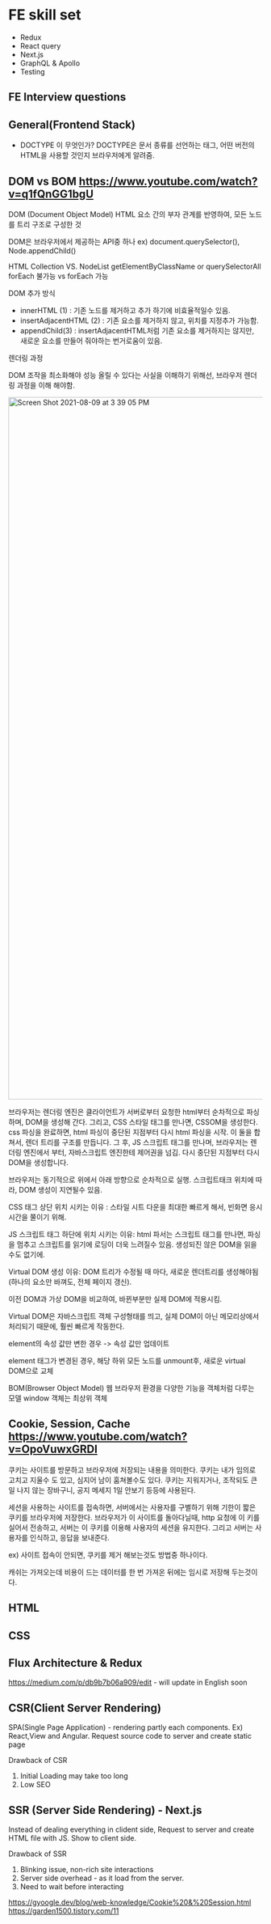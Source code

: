 # FE skill set

- Redux
- React query 
- Next.js
- GraphQL & Apollo
- Testing 

## FE Interview questions

## General(Frontend Stack)

- DOCTYPE 이 무엇인가?
  DOCTYPE은 문서 종류를 선언하는 태그, 어떤 버전의 HTML을 사용할 것인지 브라우저에게 알려줌. <!DOCTYPE html>

## DOM vs BOM <https://www.youtube.com/watch?v=q1fQnGG1bgU>

DOM (Document Object Model)
HTML 요소 간의 부자 관계를 반영하여, 모든 노드를 트리 구조로 구성한 것

DOM은 브라우저에서 제공하는 API중 하나
ex) document.querySelector(), Node.appendChild()

HTML Collection VS. NodeList
getElementByClassName or querySelectorAll
forEach 불가능 vs forEach 가능

DOM 추가 방식

- innerHTML (1) : 기존 노드를 제거하고 추가 하기에 비효율적일수 있음.
- insertAdjacentHTML (2) : 기존 요소를 제거하지 않고, 위치를 지정추가 가능함.
- appendChild(3) : insertAdjacentHTML처럼 기존 요소를 제거하지는 않지만, 새로운 요소를 만들어 줘야하는 번거로움이 있음.

렌더링 과정

DOM 조작을 최소화해야 성능 올릴 수 있다는 사실을 이해하기 위해선, 브라우저 렌더링 과정을 이해 해야함.

<img width="1389" alt="Screen Shot 2021-08-09 at 3 39 05 PM" src="https://user-images.githubusercontent.com/40842018/128668449-86210b5d-e2ba-4289-9bb9-254eca7f77e1.png">

브라우저는 렌더링 엔진은 클라이언트가 서버로부터 요청한 html부터 순차적으로 파싱하며, DOM을 생성해 간다.
그리고, CSS 스타일 태그를 만나면, CSSOM을 생성한다.
css 파싱을 완료하면, html 파싱이 중단된 지점부터 다시 html 파싱을 시작.
이 둘을 합쳐서, 렌더 트리를 구조를 만듭니다.
그 후, JS 스크립트 태그를 만나며, 브라우저는 렌더링 엔진에서 부터, 자바스크립트 엔진한테 제어권을 넘김.
다시 중단된 지점부터 다시 DOM을 생성합니다.

브라우저는 동기적으로 위에서 아래 방향으로 순차적으로 실행. 스크립트태크 위치에 따라, DOM 생성이 지연될수 있음.

CSS 태그 상단 위치 시키는 이유 : 스타일 시트 다운을 최대한 빠르게 해서, 빈화면 응시 시간을 쭐이기 위해.

JS 스크립트 태그 하단에 위치 시키는 이유: html 파서는 스크립트 태그를 만나면, 파싱을 멈추고 스크립트를 읽기에 로딩이 더욱 느려질수 있음.
생성되진 않은 DOM을 읽을수도 없기에.

Virtual DOM
생성 이유: DOM 트리가 수정될 때 마다, 새로운 렌더트리를 생성해야됨(하나의 요소만 바껴도, 전체 페이지 갱신).

이전 DOM과 가상 DOM을 비교하여, 바뀐부분만 실제 DOM에 적용시킴.

Virtual DOM은 자바스크립트 객체 구성형태를 띄고, 실제 DOM이 아닌 메모리상에서 처리되기 때문에, 훨씬 빠르게 작동한다.

element의 속성 값만 변한 경우 -> 속성 값만 업데이트

element 태그가 변경된 경우, 해당 하위 모든 노드를 unmount후, 새로운 virtual DOM으로 교체

BOM(Browser Object Model)
웹 브라우저 환경을 다양한 기능을 객체처럼 다루는 모델
window 객체는 최상위 객체

## Cookie, Session, Cache <https://www.youtube.com/watch?v=OpoVuwxGRDI>

쿠키는 사이트를 방문하고 브라우저에 저장되는 내용을 의미한다.
쿠키는 내가 임의로 고치고 지울수 도 있고, 심지어 남이 훔쳐볼수도 있다.
쿠키는 지워지거나, 조작되도 큰일 나지 않는 장바구니, 공지 메세지 1일 안보기 등등에 사용된다.

세션을 사용하는 사이트를 접속하면, 서버에서는 사용자를 구별하기 위해 기한이 짧은 쿠키를 브라우저에 저장한다.
브라우저가 이 사이트를 돌아다닐때, http 요청에 이 키를 실어서 전송하고, 서버는 이 쿠키를 이용해 사용자의 세션을 유지한다.
그리고 서버는 사용자를 인식하고, 응답을 보내준다.

ex) 사이트 접속이 안되면, 쿠키를 제거 해보는것도 방법중 하나이다.

캐쉬는 가져오는데 비용이 드는 데이터를 한 번 가져온 뒤에는 임시로 저장해 두는것이다.

## HTML

## CSS

## Flux Architecture & Redux
https://medium.com/p/db9b7b06a909/edit - will update in English soon

## CSR(Client Server Rendering)

SPA(Single Page Application) - rendering partly each components. Ex) React,View and Angular.
Request source code to server and create static page

Drawback of CSR

1. Initial Loading may take too long
2. Low SEO

## SSR (Server Side Rendering) - Next.js

Instead of dealing everything in clident side, Request to server and create HTML file with JS.
Show to client side.

Drawback of SSR

1. Blinking issue, non-rich site interactions
2. Server side overhead - as it load from the server.
3. Need to wait before interacting

<https://gyoogle.dev/blog/web-knowledge/Cookie%20&%20Session.html>
<https://garden1500.tistory.com/11>
